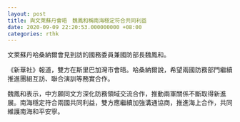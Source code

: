 ```yaml
---
layout: post
title: 與文萊蘇丹會晤　魏鳳和稱南海穩定符合共同利益
date: 2020-09-09 22:20:53.000000000 +08:00
categories: rthk
---
```


文萊蘇丹哈桑納爾會見到訪的國務委員兼國防部長魏鳳和。

《新華社》報道，雙方在斯里巴加灣市會晤。哈桑納爾說，希望兩國防務部門繼續推進團組互訪、聯合演訓等務實合作。

魏鳳和表示，中方願同文方深化防務領域交流合作，推動兩軍關係不斷取得新進展。南海穩定符合兩國共同利益，雙方應繼續加強溝通協商，推進海上合作，共同維護南海和平安寧。
